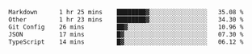 <!--START_SECTION:waka-->

```txt
Markdown      1 hr 25 mins    ████████▓░░░░░░░░░░░░░░░░   35.08 %
Other         1 hr 23 mins    ████████▓░░░░░░░░░░░░░░░░   34.30 %
Git Config    26 mins         ██▓░░░░░░░░░░░░░░░░░░░░░░   10.96 %
JSON          17 mins         █▓░░░░░░░░░░░░░░░░░░░░░░░   07.30 %
TypeScript    14 mins         █▓░░░░░░░░░░░░░░░░░░░░░░░   06.12 %
```

<!--END_SECTION:waka-->